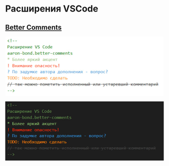 # Расширения VSCode

## [Better Comments](https://marketplace.visualstudio.com/items?itemName=aaron-bond.better-comments)

![00](./img/00_01.jpg)

![00](./img/00_02.jpg)
